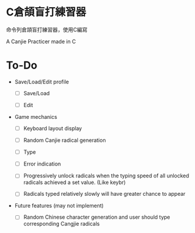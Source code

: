 # C倉頡盲打練習器

命令列倉頡盲打練習器，使用C編寫

A Canjie Practicer made in C

# To-Do

- Save/Load/Edit profile

    - [ ] Save/Load

    - [ ] Edit

- Game mechanics

    - [ ] Keyboard layout display

    - [ ] Random Canjie radical generation

    - [ ] Type

    - [ ] Error indication

    - [ ] Progressively unlock radicals when the typing speed of all unlocked radicals achieved a set value. (Like keybr)

    - [ ] Radicals typed relatively slowly will have greater chance to appear

- Future features (may not implement)

    - [ ] Random Chinese character generation and user should type corresponding Cangjie radicals